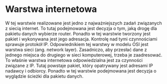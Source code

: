 # Warstwa internetowa
W tej warstwie realizowane jest jedno z najważniejszych zadań związanych z siecią internet. To
tutaj podejmowana jest decyzja o tym, jaką drogę dla pakietu danych wybierze router. Ponadto w tej
warstwie tworzony jest pakiet i wykonywana jest jego adresacja. Kontrolę nad tymi czynnościami
sprawuje protokół IP. Odpowiednikiem tej warstwy w modelu OSI jest warstwa sieci (ang. network
layer).
Zasadniczo, aby przesłać dane z jednego miejsca do drugiego w sieci komputerowej, trzeba je zaadresować.
To właśnie warstwa internetowa odpowiedzialna jest za czynności związane z IP. Tutaj
powstaje pakiet, który opatrywany jest adresami IP nadawcy i odbiorcy. Ponadto w tej warstwie
podejmowana jest decyzja o wyglądzie ścieżki dla pakietu danych.